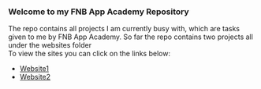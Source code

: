 <h3>Welcome to my FNB App Academy Repository</h3>

<p> 
  The repo contains all projects I am currently busy with, which are tasks given to me by FNB App Academy.
  So far the repo contains two projects all under the websites folder
  <br>
   To view the sites you can click on the links below:
  <ul>
    <li><a href="https://github.com/IamLuckyT/FNB-App-Academy/tree/main/Website1/index.html"> Website1</a></li>
    <li><a href="https://github.com/IamLuckyT/FNB-App-Academy/tree/main/Website2/index.html"> Website2</a></li>
  </ul>

</p>

